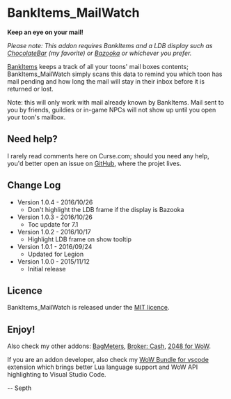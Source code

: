 # BankItems_MailWatch

**Keep an eye on your mail!**

*Please note: This addon requires BankItems and a LDB display such as [ChocolateBar](https://mods.curse.com/addons/wow/chocolatebar) (my favorite) or [Bazooka](https://mods.curse.com/addons/wow/bazooka) or whichever you prefer.*

[BankItems](http://www.curse.com/addons/wow/bank-items "BankItems") keeps a track of all your toons' mail boxes contents; BankItems_MailWatch simply scans this data to remind you which toon has mail pending and how long the mail will stay in their inbox before it is returned or lost.

Note: this will only work with mail already known by BankItems. Mail sent to you by friends, guildies or in-game NPCs will not show up until you open your toon's mailbox.


## Need help?

I rarely read comments here on Curse.com; should you need any help, you'd better open an issue on [GitHub](https://github.com/Septh/WoW-BankItems_MailWatch "GitHub repository"), where the projet lives.


## Change Log

* Version 1.0.4 - 2016/10/26
	* Don't highlight the LDB frame if the display is Bazooka
* Version 1.0.3 - 2016/10/26
	* Toc update for 7.1
* Version 1.0.2 - 2016/10/17
	* Highlight LDB frame on show tooltip
* Version 1.0.1 - 2016/09/24
	* Updated for Legion
* Version 1.0.0 - 2015/11/12
	* Initial release

## Licence

BankItems_MailWatch is released under the [MIT licence](https://opensource.org/licenses/MIT).


## Enjoy!

Also check my other addons: [BagMeters](https://www.curse.com/addons/wow/bagmeters), [Broker: Cash](https://www.curse.com/addons/wow/broker_cash), [2048 for WoW](https://www.curse.com/addons/wow/wow2048).

If you are an addon developer, also check my [WoW Bundle for vscode](https://marketplace.visualstudio.com/items?itemName=Septh.wow-bundle) extension which brings better Lua language support and WoW API highlighting to Visual Studio Code.

-- Septh
